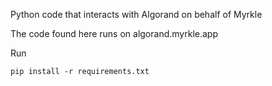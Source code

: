 Python code that interacts with Algorand on behalf of Myrkle

The code found here runs on algorand.myrkle.app

Run
```
pip install -r requirements.txt

```